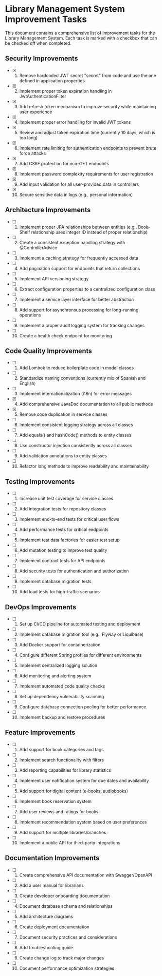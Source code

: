 # Library Management System Improvement Tasks

This document contains a comprehensive list of improvement tasks for the Library Management System. Each task is marked with a checkbox that can be checked off when completed.

## Security Improvements

- [x] 1. Remove hardcoded JWT secret "secret" from code and use the one defined in application properties
- [x] 2. Implement proper token expiration handling in JwtAuthenticationFilter
- [x] 3. Add refresh token mechanism to improve security while maintaining user experience
- [x] 4. Implement proper error handling for invalid JWT tokens
- [x] 5. Review and adjust token expiration time (currently 10 days, which is too long)
- [x] 6. Implement rate limiting for authentication endpoints to prevent brute force attacks
- [x] 7. Add CSRF protection for non-GET endpoints
- [x] 8. Implement password complexity requirements for user registration
- [x] 9. Add input validation for all user-provided data in controllers
- [x] 10. Secure sensitive data in logs (e.g., personal information)

## Architecture Improvements

- [ ] 1. Implement proper JPA relationships between entities (e.g., Book-Shelf relationship uses integer ID instead of proper relationship)
- [ ] 2. Create a consistent exception handling strategy with @ControllerAdvice
- [ ] 3. Implement a caching strategy for frequently accessed data
- [ ] 4. Add pagination support for endpoints that return collections
- [ ] 5. Implement API versioning strategy
- [ ] 6. Extract configuration properties to a centralized configuration class
- [ ] 7. Implement a service layer interface for better abstraction
- [ ] 8. Add support for asynchronous processing for long-running operations
- [ ] 9. Implement a proper audit logging system for tracking changes
- [ ] 10. Create a health check endpoint for monitoring

## Code Quality Improvements

- [ ] 1. Add Lombok to reduce boilerplate code in model classes
- [ ] 2. Standardize naming conventions (currently mix of Spanish and English)
- [ ] 3. Implement internationalization (i18n) for error messages
- [x] 4. Add comprehensive JavaDoc documentation to all public methods
- [x] 5. Remove code duplication in service classes
- [ ] 6. Implement consistent logging strategy across all classes
- [ ] 7. Add equals() and hashCode() methods to entity classes
- [ ] 8. Use constructor injection consistently across all classes
- [ ] 9. Add validation annotations to entity classes
- [ ] 10. Refactor long methods to improve readability and maintainability

## Testing Improvements

- [ ] 1. Increase unit test coverage for service classes
- [ ] 2. Add integration tests for repository classes
- [ ] 3. Implement end-to-end tests for critical user flows
- [ ] 4. Add performance tests for critical endpoints
- [ ] 5. Implement test data factories for easier test setup
- [ ] 6. Add mutation testing to improve test quality
- [ ] 7. Implement contract tests for API endpoints
- [ ] 8. Add security tests for authentication and authorization
- [ ] 9. Implement database migration tests
- [ ] 10. Add load tests for high-traffic scenarios

## DevOps Improvements

- [ ] 1. Set up CI/CD pipeline for automated testing and deployment
- [ ] 2. Implement database migration tool (e.g., Flyway or Liquibase)
- [ ] 3. Add Docker support for containerization
- [ ] 4. Configure different Spring profiles for different environments
- [ ] 5. Implement centralized logging solution
- [ ] 6. Add monitoring and alerting system
- [ ] 7. Implement automated code quality checks
- [ ] 8. Set up dependency vulnerability scanning
- [ ] 9. Configure database connection pooling for better performance
- [ ] 10. Implement backup and restore procedures

## Feature Improvements

- [ ] 1. Add support for book categories and tags
- [ ] 2. Implement search functionality with filters
- [ ] 3. Add reporting capabilities for library statistics
- [ ] 4. Implement user notification system for due dates and availability
- [ ] 5. Add support for digital content (e-books, audiobooks)
- [ ] 6. Implement book reservation system
- [ ] 7. Add user reviews and ratings for books
- [ ] 8. Implement recommendation system based on user preferences
- [ ] 9. Add support for multiple libraries/branches
- [ ] 10. Implement a public API for third-party integrations

## Documentation Improvements

- [ ] 1. Create comprehensive API documentation with Swagger/OpenAPI
- [ ] 2. Add a user manual for librarians
- [ ] 3. Create developer onboarding documentation
- [ ] 4. Document database schema and relationships
- [ ] 5. Add architecture diagrams
- [ ] 6. Create deployment documentation
- [ ] 7. Document security practices and considerations
- [ ] 8. Add troubleshooting guide
- [ ] 9. Create change log to track major changes
- [ ] 10. Document performance optimization strategies
